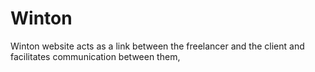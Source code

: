 # Winton
Winton website acts as a link between the freelancer and the client and  facilitates communication between them,
